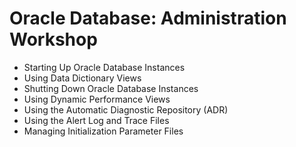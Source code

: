 # Oracle Database: Administration Workshop

* Starting Up Oracle Database Instances
* Using Data Dictionary Views
* Shutting Down Oracle Database Instances
* Using Dynamic Performance Views
* Using the Automatic Diagnostic Repository (ADR)
* Using the Alert Log and Trace Files
* Managing Initialization Parameter Files